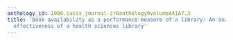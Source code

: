 ```yaml
---
anthology_id: 1990.jasis_journal-ir0anthology0volumeA41A7.3
title: 'Book availability as a performance measure of a library: An analysis of the
  effectiveness of a health sciences library'
---
```

